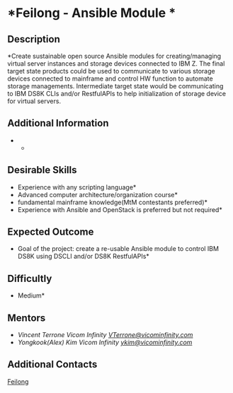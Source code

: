 # *Feilong - Ansible Module *

## Description
*Create sustainable open source Ansible modules for creating/managing virtual server instances and storage devices connected to IBM Z. The final target state products could be used to communicate to various storage devices connected to mainframe and control HW function to automate storage managements. Intermediate target state would be communicating to IBM DS8K CLIs and/or RestfulAPIs to help initialization of storage device for virtual servers.

## Additional Information
* *

## Desirable Skills
* Experience with any scripting language*
* Advanced computer architecture/organization course*
* fundamental mainframe knowledge(MtM contestants preferred)* 
* Experience with Ansible and OpenStack is preferred but not required*

## Expected Outcome
* Goal of the project: create a re-usable Ansible module to control IBM DS8K using DSCLI and/or  DS8K RestfulAPIs*

## Difficultly
* Medium*

## Mentors
 * *Vincent Terrone Vicom Infinity  <VTerrone@vicominfinity.com>*
 * *Yongkook(Alex)	Kim  Vicom Infinity  <ykim@vicominfinity.com>*

## Additional Contacts
[Feilong](https://github.com/openmainframeproject/python-zvm-sdk) 
